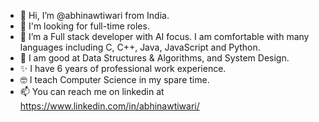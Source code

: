 - 👋 Hi, I’m @abhinawtiwari from India.
- 👀 I'm looking for full-time roles.
- 🌱 I’m a Full stack developer with AI focus. I am comfortable with many languages including C, C++, Java, JavaScript and Python.
- 💞️ I am good at Data Structures & Algorithms, and System Design. 
- ✨ I have 6 years of professional work experience.
- 🤓 I teach Computer Science in my spare time.
- 📫 You can reach me on linkedin at https://www.linkedin.com/in/abhinawtiwari/

<!---
abhinawtiwari/abhinawtiwari is a ✨ special ✨ repository because its `README.md` (this file) appears on your GitHub profile.
You can click the Preview link to take a look at your changes.
--->
